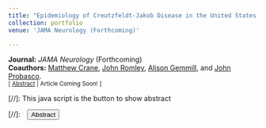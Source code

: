 ```yaml
---
title: "Epidemiology of Creutzfeldt-Jakob Disease in the United States, 2007-2022"
collection: portfolio
venue: 'JAMA Neurology (Forthcoming)'

---
```


**Journal:** _JAMA Neurology_ (Forthcoming)
<br>
**Coauthors:** [Matthew Crane][mcrane], [John Romley][jromley], [Alison Gemmill][agem], and [John Probasco][jprobasco].
<br/>
<small>[ <a href="#/" onclick="visib('cjdepi')">Abstract</a> | Article Coming Soon! ] </small>

<div id="cjdepi" style="display: none; text-align: justify; line-height: 1.2" ><small>
Creutzfeldt–Jakob disease (CJD) is a rapidly progressive and universally fatal prion disease. Prior research on CJD in the US demonstrated stable incidence from 1979-2006, though recent trends are not as well described. The incidence of sporadic CJD (sCJD), the most common type of CJD, is higher among older patients. Due to demographic trends worldwide towards aging populations, the epidemiology of CJD is evolving. We examined death certificate data from 2007-2020 to better understand recent trends of CJD in the US.
</small><br><br/></div>

[mcrane]: https://healthpolicy.usc.edu/author/matthew-a-crane/
[jromley]: https://priceschool.usc.edu/people/john-a-romley/
[agem]: https://publichealth.jhu.edu/faculty/3843/alison-gemmill
[jprobasco]: https://pure.johnshopkins.edu/en/persons/john-probasco

[//]: This java script is the button to show abstract
<script>
 function visib(id) {
  var x = document.getElementById(id);
  if (x.style.display === "block") {
    x.style.display = "none";
  } else {
    x.style.display = "block";
  }
}
</script>

[//]:&emsp;<button onclick="visib('polariz')" class="btn btn--inverse btn--small">Abstract</button>
